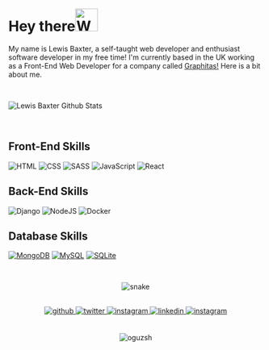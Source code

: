 # Hey there<img src="https://raw.githubusercontent.com/nixin72/nixin72/master/wave.gif" alt="Waving hand animated gif" height="45" width="45" /></h1>

My name is Lewis Baxter, a self-taught web developer and enthusiast software developer in my free time! I'm currently based in the UK working as a Front-End Web Developer for a company called [Graphitas!](https://www.graphitas.co.uk/) Here is a bit about me.

<br>

<p>
  <img src="https://github-readme-stats.vercel.app/api?username=lewisjb337&theme=dark&show_icons=true" alt="Lewis Baxter Github Stats"></img>
</p>
  
<br>

## Front-End Skills
<p>
   <img alt="HTML" src="https://img.shields.io/badge/HTML%20-%23E34F26.svg?logo=html5&logoColor=white"></img>
   <img alt="CSS" src="https://img.shields.io/badge/CSS%20-%231572B6.svg?logo=css3&logoColor=white"></img>
   <img alt="SASS" src="https://img.shields.io/badge/Sass%20-hotpink.svg?logo=SASS&logoColor=white"></img>
   <img alt="JavaScript" src="https://img.shields.io/badge/JavaScript%20-%23F7DF1E.svg?logo=javascript&logoColor=black"></img>
   <img alt="React" src="https://img.shields.io/badge/React%20-%2320232a.svg?logo=react&logoColor=%2361DAFB"></img>
</p>

## Back-End Skills
<p>
   <img alt="Django" src="https://img.shields.io/badge/Django%20-%2314354C.svg?logo=python&logoColor=white"></img>
   <img alt="NodeJS" src="https://img.shields.io/badge/Node.js%20-%2343853D.svg?logo=node-dot-js&logoColor=white"></img>
   <img alt="Docker" src="https://img.shields.io/badge/Docker-2391E6.svg?logo=docker&logoColor=white"></img>
</p>

## Database Skills
<p>
    <a href="https://www.mongodb.com/"><img alt="MongoDB" src ="https://img.shields.io/badge/MongoDB-%234ea94b.svg?logo=mongodb&logoColor=white"></a>
    <a href="https://www.mysql.com/"><img alt="MySQL" src="https://img.shields.io/badge/MySQL-%2300f.svg?logo=mysql&logoColor=white"></a>
    <a href="https://www.sqlite.org/index.html"><img alt="SQLite" src ="https://img.shields.io/badge/SQLite-%2307405e.svg?logo=sqlite&logoColor=white"></a>
</p>

<br>

<p align="center">
  <img src="https://github.com/ishikkkkaaaa/ishikkkkaaaa/raw/output/github-contribution-grid-snake.svg" alt="snake"></center>
</p>

<br>

<div align="center">
<a href="https://github.com/lewisjb337" target="_blank">
<img src=https://img.shields.io/badge/github-%2324292e.svg?&style=for-the-badge&logo=github&logoColor=white alt=github style="margin-bottom: 5px;" />
</a>
<a href="https://twitter.com/lewisjbaxter" target="_blank">
<img src=https://img.shields.io/badge/twitter-%2300acee.svg?&style=for-the-badge&logo=twitter&logoColor=white alt=twitter style="margin-bottom: 5px;" />
</a>
<a href="https://showwcase.com/lewisjb337" target="_blank">
<img src=https://img.shields.io/badge/showwcase-%23000000.svg?&style=for-the-badge&logo=showwcase&logoColor=white alt=instagram style="margin-bottom: 5px;" />
</a>  
<a href="https://www.linkedin.com/in/lewis-baxter-9160541a1/" target="_blank">
<img src=https://img.shields.io/badge/linkedin-%231E77B5.svg?&style=for-the-badge&logo=linkedin&logoColor=white alt=linkedin style="margin-bottom: 5px;" />
</a>
<a href="https://www.instagram.com/lewis.j.b" target="_blank">
<img src=https://img.shields.io/badge/instagram-%23000000.svg?&style=for-the-badge&logo=instagram&logoColor=white alt=instagram style="margin-bottom: 5px;" />
</a>
</div> 

<br>

<p align="center"> <img src="https://komarev.com/ghpvc/?username=oguzsh&label=Profile%20views&color=0e75b6&style=flat" alt="oguzsh" /> </p>
